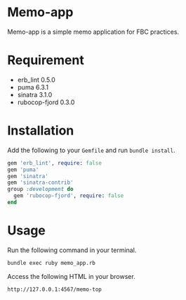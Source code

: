 # Memo-app

Memo-app is a simple memo application for FBC practices.

# Requirement

- erb_lint 0.5.0
- puma 6.3.1
- sinatra 3.1.0
- rubocop-fjord 0.3.0

# Installation

Add the following to your `Gemfile` and run `bundle install`.

```rb
gem 'erb_lint', require: false
gem 'puma'
gem 'sinatra'
gem 'sinatra-contrib'
group :development do
  gem 'rubocop-fjord', require: false
end

```

# Usage

Run the following command in your terminal.

```sh
bundle exec ruby memo_app.rb
```

Access the following HTML in your browser.

```
http://127.0.0.1:4567/memo-top
```

